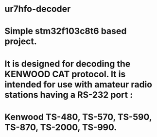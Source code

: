 # ur7hfo-decoder
#
# Simple stm32f103c8t6 based project.
# It is designed for decoding the KENWOOD CAT protocol. It is intended for use with amateur radio stations having a RS-232 port :
# Kenwood TS-480, TS-570, TS-590, TS-870, TS-2000, TS-990.
